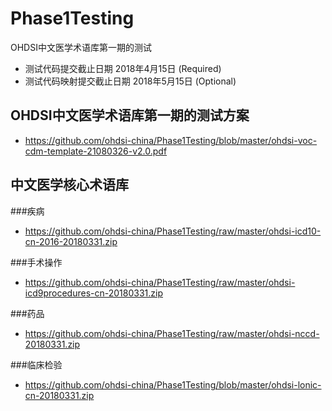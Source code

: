 # Phase1Testing
OHDSI中文医学术语库第一期的测试

* 测试代码提交截止日期 2018年4月15日 (Required)
 * 测试代码映射提交截止日期 2018年5月15日 (Optional)

## OHDSI中文医学术语库第一期的测试方案
* https://github.com/ohdsi-china/Phase1Testing/blob/master/ohdsi-voc-cdm-template-21080326-v2.0.pdf

## 中文医学核心术语库
###疾病
* https://github.com/ohdsi-china/Phase1Testing/raw/master/ohdsi-icd10-cn-2016-20180331.zip

###手术操作
* https://github.com/ohdsi-china/Phase1Testing/raw/master/ohdsi-icd9procedures-cn-20180331.zip

###药品
* https://github.com/ohdsi-china/Phase1Testing/raw/master/ohdsi-nccd-20180331.zip

###临床检验
* https://github.com/ohdsi-china/Phase1Testing/blob/master/ohdsi-lonic-cn-20180331.zip
